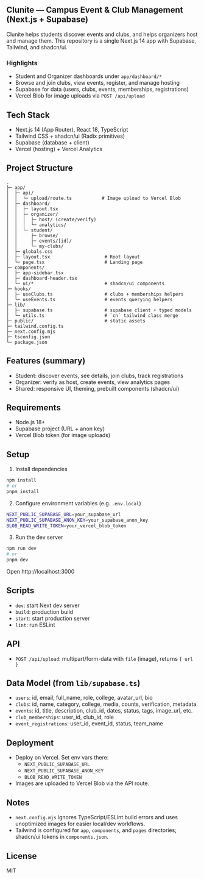 ## Clunite — Campus Event & Club Management (Next.js + Supabase)

Clunite helps students discover events and clubs, and helps organizers host and manage them. This repository is a single Next.js 14 app with Supabase, Tailwind, and shadcn/ui.

### Highlights
- Student and Organizer dashboards under `app/dashboard/*`
- Browse and join clubs, view events, register, and manage hosting
- Supabase for data (users, clubs, events, memberships, registrations)
- Vercel Blob for image uploads via `POST /api/upload`

## Tech Stack
- Next.js 14 (App Router), React 18, TypeScript
- Tailwind CSS + shadcn/ui (Radix primitives)
- Supabase (database + client)
- Vercel (hosting) + Vercel Analytics

## Project Structure
```
.
├─ app/
│  ├─ api/
│  │  └─ upload/route.ts           # Image upload to Vercel Blob
│  ├─ dashboard/
│  │  ├─ layout.tsx
│  │  ├─ organizer/
│  │  │  ├─ host/ (create/verify)
│  │  │  └─ analytics/
│  │  └─ student/
│  │     ├─ browse/
│  │     ├─ events/[id]/
│  │     └─ my-clubs/
│  ├─ globals.css
│  ├─ layout.tsx                    # Root layout
│  └─ page.tsx                      # Landing page
├─ components/
│  ├─ app-sidebar.tsx
│  ├─ dashboard-header.tsx
│  └─ ui/*                          # shadcn/ui components
├─ hooks/
│  ├─ useClubs.ts                   # clubs + memberships helpers
│  └─ useEvents.ts                  # events querying helpers
├─ lib/
│  ├─ supabase.ts                   # supabase client + typed models
│  └─ utils.ts                      # `cn` tailwind class merge
├─ public/                          # static assets
├─ tailwind.config.ts
├─ next.config.mjs
├─ tsconfig.json
└─ package.json
```

## Features (summary)
- Student: discover events, see details, join clubs, track registrations
- Organizer: verify as host, create events, view analytics pages
- Shared: responsive UI, theming, prebuilt components (shadcn/ui)

## Requirements
- Node.js 18+
- Supabase project (URL + anon key)
- Vercel Blob token (for image uploads)

## Setup
1) Install dependencies
```bash
npm install
# or
pnpm install
```

2) Configure environment variables (e.g. `.env.local`)
```bash
NEXT_PUBLIC_SUPABASE_URL=your_supabase_url
NEXT_PUBLIC_SUPABASE_ANON_KEY=your_supabase_anon_key
BLOB_READ_WRITE_TOKEN=your_vercel_blob_token
```

3) Run the dev server
```bash
npm run dev
# or
pnpm dev
```
Open http://localhost:3000

## Scripts
- `dev`: start Next dev server
- `build`: production build
- `start`: start production server
- `lint`: run ESLint

## API
- `POST /api/upload`: multipart/form-data with `file` (image), returns `{ url }`

## Data Model (from `lib/supabase.ts`)
- `users`: id, email, full_name, role, college, avatar_url, bio
- `clubs`: id, name, category, college, media, counts, verification, metadata
- `events`: id, title, description, club_id, dates, status, tags, image_url, etc.
- `club_memberships`: user_id, club_id, role
- `event_registrations`: user_id, event_id, status, team_name

## Deployment
- Deploy on Vercel. Set env vars there:
  - `NEXT_PUBLIC_SUPABASE_URL`
  - `NEXT_PUBLIC_SUPABASE_ANON_KEY`
  - `BLOB_READ_WRITE_TOKEN`
- Images are uploaded to Vercel Blob via the API route.

## Notes
- `next.config.mjs` ignores TypeScript/ESLint build errors and uses unoptimized images for easier local/dev workflows.
- Tailwind is configured for `app`, `components`, and `pages` directories; shadcn/ui tokens in `components.json`.

## License
MIT
